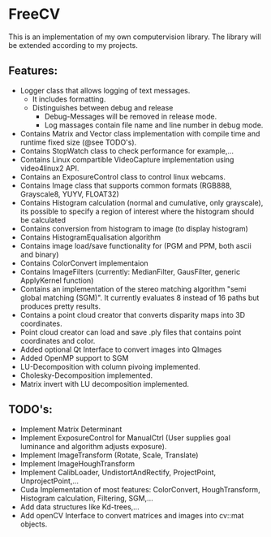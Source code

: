 
# FreeCV
This is an implementation of my own computervision library.
The library will be extended according to my projects.

## Features:
 - Logger class that allows logging of text messages.
    - It includes formatting.
    - Distinguishes between debug and release
      - Debug-Messages will be removed in release mode.
      - Log massages contain file name and line number in debug mode.
  - Contains Matrix and Vector class implementation with compile time and runtime fixed size (@see TODO's).
  - Contains StopWatch class to check performance for example,...
  - Contains Linux compartible VideoCapture implementation using video4linux2 API.
  - Contains an ExposureControl class to control linux webcams.
  - Contains Image class that supports common formats (RGB888, Grayscale8, YUYV, FLOAT32)
  - Contains Histogram calculation (normal and cumulative, only grayscale), its possible to specify a region of interest where the histogram should be calculated
  - Contains conversion from histogram to image (to display histogram)
  - Contains HistogramEqualisation algorithm
  - Contains image load/save functionality for (PGM and PPM, both ascii and binary)
  - Contains ColorConvert implementaion
  - Contains ImageFilters (currently: MedianFilter, GausFilter, generic ApplyKernel function)
  - Contains an implementation of the stereo matching algorithm "semi global matching (SGM)". It currently evaluates 8 instead of 16 paths but produces pretty results.
  - Contains a point cloud creator that converts disparity maps into 3D coordinates.
  - Point cloud creator can load and save .ply files that contains point coordinates and color.
  - Added optional Qt Interface to convert images into QImages
  - Added OpenMP support to SGM
  - LU-Decomposition with column pivoing implemented.
  - Cholesky-Decomposition implemented.
  - Matrix invert with LU decomposition implemented.

  
## TODO's:
  - Implement Matrix Determinant
  - Implement ExposureControl for ManualCtrl (User supplies goal luminance and algorithm adjusts exposure).
  - Implement ImageTransform (Rotate, Scale, Translate)
  - Implement ImageHoughTransform
  - Implement CalibLoader, UndistortAndRectify, ProjectPoint, UnprojectPoint,...
  - Cuda Implementation of most features: ColorConvert, HoughTransform, Histogram calculation, Filtering, SGM,...
  - Add data structures like Kd-trees,...
  - Add openCV Interface to convert matrices and images into cv::mat objects.

